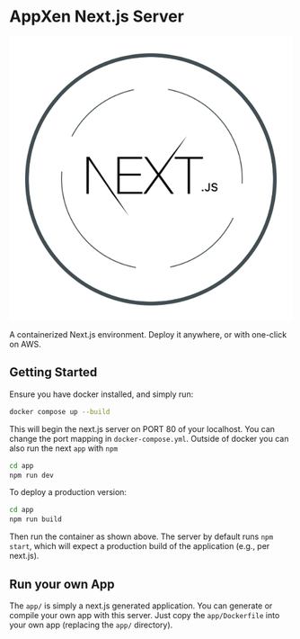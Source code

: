 # AppXen Next.js Server

![Next.js](assets/appxen-next.svg)

A containerized Next.js environment. Deploy it anywhere, or with one-click on AWS.

## Getting Started

Ensure you have docker installed, and simply run:

```bash
docker compose up --build
```

This will begin the next.js server on PORT 80 of your localhost. You can change the port mapping in `docker-compose.yml`. Outside of docker you can also run the next `app` with `npm`

```bash
cd app 
npm run dev
```

To deploy a production version:

```bash
cd app
npm run build
```

Then run the container as shown above. The server by default runs `npm start`, which will expect a production build of the application (e.g., per next.js). 

## Run your own App

The `app/` is simply a next.js generated application. You can generate or compile your own app with this server. Just copy the `app/Dockerfile` into your own app (replacing the `app/` directory).